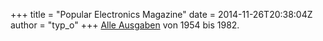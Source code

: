 +++
title = "Popular Electronics Magazine"
date = 2014-11-26T20:38:04Z
author = "typ_o"
+++
[Alle
Ausgaben](http://www.americanradiohistory.com/Popular-Electronics-Guide.htm)
von 1954 bis 1982.
